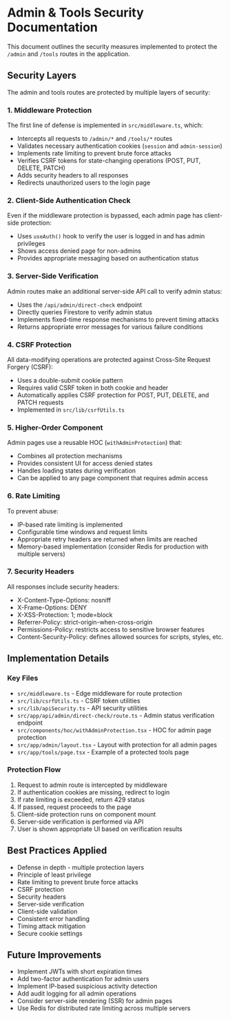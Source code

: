 # Admin & Tools Security Documentation

This document outlines the security measures implemented to protect the `/admin` and `/tools` routes in the application.

## Security Layers

The admin and tools routes are protected by multiple layers of security:

### 1. Middleware Protection

The first line of defense is implemented in `src/middleware.ts`, which:

- Intercepts all requests to `/admin/*` and `/tools/*` routes
- Validates necessary authentication cookies (`session` and `admin-session`)
- Implements rate limiting to prevent brute force attacks
- Verifies CSRF tokens for state-changing operations (POST, PUT, DELETE, PATCH)
- Adds security headers to all responses
- Redirects unauthorized users to the login page

### 2. Client-Side Authentication Check

Even if the middleware protection is bypassed, each admin page has client-side protection:

- Uses `useAuth()` hook to verify the user is logged in and has admin privileges
- Shows access denied page for non-admins
- Provides appropriate messaging based on authentication status

### 3. Server-Side Verification

Admin routes make an additional server-side API call to verify admin status:

- Uses the `/api/admin/direct-check` endpoint
- Directly queries Firestore to verify admin status
- Implements fixed-time response mechanisms to prevent timing attacks
- Returns appropriate error messages for various failure conditions

### 4. CSRF Protection

All data-modifying operations are protected against Cross-Site Request Forgery (CSRF):

- Uses a double-submit cookie pattern
- Requires valid CSRF token in both cookie and header
- Automatically applies CSRF protection for POST, PUT, DELETE, and PATCH requests
- Implemented in `src/lib/csrfUtils.ts`

### 5. Higher-Order Component

Admin pages use a reusable HOC (`withAdminProtection`) that:

- Combines all protection mechanisms
- Provides consistent UI for access denied states
- Handles loading states during verification
- Can be applied to any page component that requires admin access

### 6. Rate Limiting

To prevent abuse:

- IP-based rate limiting is implemented
- Configurable time windows and request limits
- Appropriate retry headers are returned when limits are reached
- Memory-based implementation (consider Redis for production with multiple servers)

### 7. Security Headers

All responses include security headers:

- X-Content-Type-Options: nosniff
- X-Frame-Options: DENY
- X-XSS-Protection: 1; mode=block
- Referrer-Policy: strict-origin-when-cross-origin
- Permissions-Policy: restricts access to sensitive browser features
- Content-Security-Policy: defines allowed sources for scripts, styles, etc.

## Implementation Details

### Key Files

- `src/middleware.ts` - Edge middleware for route protection
- `src/lib/csrfUtils.ts` - CSRF token utilities
- `src/lib/apiSecurity.ts` - API security utilities
- `src/app/api/admin/direct-check/route.ts` - Admin status verification endpoint
- `src/components/hoc/withAdminProtection.tsx` - HOC for admin page protection
- `src/app/admin/layout.tsx` - Layout with protection for all admin pages
- `src/app/tools/page.tsx` - Example of a protected tools page

### Protection Flow

1. Request to admin route is intercepted by middleware
2. If authentication cookies are missing, redirect to login
3. If rate limiting is exceeded, return 429 status
4. If passed, request proceeds to the page
5. Client-side protection runs on component mount
6. Server-side verification is performed via API
7. User is shown appropriate UI based on verification results

## Best Practices Applied

- Defense in depth - multiple protection layers
- Principle of least privilege
- Rate limiting to prevent brute force attacks
- CSRF protection
- Security headers
- Server-side verification
- Client-side validation
- Consistent error handling
- Timing attack mitigation
- Secure cookie settings

## Future Improvements

- Implement JWTs with short expiration times
- Add two-factor authentication for admin users
- Implement IP-based suspicious activity detection
- Add audit logging for all admin operations
- Consider server-side rendering (SSR) for admin pages
- Use Redis for distributed rate limiting across multiple servers 